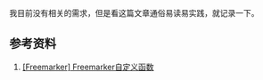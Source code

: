 我目前没有相关的需求，但是看这篇文章通俗易读易实践，就记录一下。

## 参考资料

1. [[Freemarker] Freemarker自定义函数](https://blog.csdn.net/summer_dew/article/details/73302448)